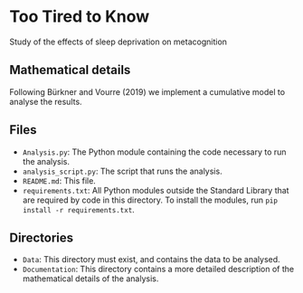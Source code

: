 # Too Tired to Know
Study of the effects of sleep deprivation on metacognition

## Mathematical details
Following Bürkner and Vourre (2019) we implement a cumulative model to analyse the results.

## Files
- `Analysis.py`: The Python module containing the code necessary to run the analysis.
- `analysis_script.py`: The script that runs the analysis.
- `README.md`: This file.
- `requirements.txt`: All Python modules outside the Standard Library that are required by code in this directory. To install the modules, run `pip install -r requirements.txt`.

## Directories
- `Data`: This directory must exist, and contains the data to be analysed.
- `Documentation`: This directory contains a more detailed description of the mathematical details of the analysis.